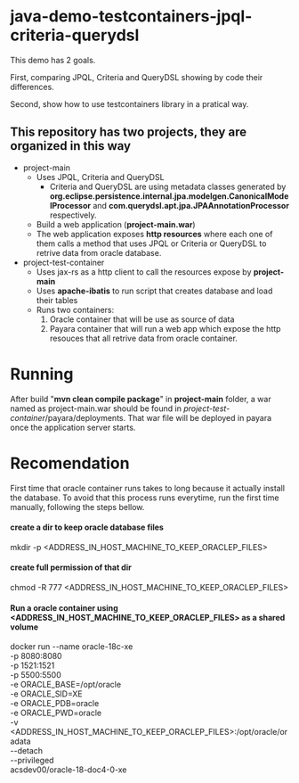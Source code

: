 # java-demo-testcontainers-jpql-criteria-querydsl

This demo has 2 goals.

First, comparing JPQL, Criteria and QueryDSL showing by code their differences.

Second, show how to use testcontainers library in a pratical way.

## This repository has two projects, they are organized in this way

- project-main
  - Uses JPQL, Criteria and QueryDSL
    - Criteria and QueryDSL are using metadata classes generated by **org.eclipse.persistence.internal.jpa.modelgen.CanonicalModelProcessor** and **com.querydsl.apt.jpa.JPAAnnotationProcessor** respectively. 
  - Build a web application (**project-main.war**)
  - The web application exposes **http resources** where each one of them calls a method that uses JPQL or Criteria or QueryDSL to retrive data from oracle database.
- project-test-container
  - Uses jax-rs as a http client to call the resources expose by **project-main**
  - Uses **apache-ibatis** to run script that creates database and load their tables
  - Runs two containers:
    1. Oracle container that will be use as source of data
    2. Payara container that will run a web app which expose the http resouces that all retrive data from oracle container.

# Running

After build "**mvn clean compile package**" in **project-main** folder, a war named as project-main.war should be found in *project-test-container*/payara/deployments. That war file will be deployed in payara once the application server starts.

  
# Recomendation
  
First time that oracle container runs takes to long because it actually install the database. To avoid that this process runs everytime, run the first time manually, following the steps bellow.

#### create a dir to keep oracle database files
mkdir -p <ADDRESS_IN_HOST_MACHINE_TO_KEEP_ORACLEP_FILES>

#### create full permission of that dir
chmod -R 777 <ADDRESS_IN_HOST_MACHINE_TO_KEEP_ORACLEP_FILES>

#### Run a oracle container using <ADDRESS_IN_HOST_MACHINE_TO_KEEP_ORACLEP_FILES> as a shared volume
docker run --name oracle-18c-xe \
  -p 8080:8080 \
  -p 1521:1521 \
  -p 5500:5500 \
  -e ORACLE_BASE=/opt/oracle \
  -e ORACLE_SID=XE \
  -e ORACLE_PDB=oracle \
  -e ORACLE_PWD=oracle \
  -v <ADDRESS_IN_HOST_MACHINE_TO_KEEP_ORACLEP_FILES>:/opt/oracle/oradata \
  --detach \
  --privileged \
  acsdev00/oracle-18-doc4-0-xe
